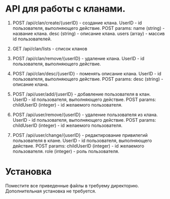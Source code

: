 # API для работы с кланами.

1. POST /api/clan/create/{userID} - создание клана. UserID - id пользователя, выполняющего действие.
	POST params:
		name (string) -  название клана.
		desc (string) - описание клана.
		users (array) - массив id пользователей. 

2. GET /api/clan/lists -  список кланов

3. POST /api/clan/remove/{userID} - удаление клана. UserID - id пользователя, выполняющего действие.

4. POST /api/clan/desc/{userID} - поменять описание клана. UserID - id пользователя, выполняющего действие.
	POST params:
		desc (string) - описание клана.

5. POST /api/user/add/{userID} - добавление пользователя в клан. UserID - id пользователя, выполняющего действие.
	POST params:
		childUserID (integer) - id желаемого пользователя.

6. POST /api/user/remove/{userID} - удаление пользователя из клана. UserID - id пользователя, выполняющего действие.
	POST params:
		childUserID (integer) - id желаемого пользователя.

7. POST /api/user/change/{userID} - редактирование привилегий пользователя в клане. UserID - id пользователя, выполняющего действие.
	POST params:
		childUserID (integer) - id желаемого пользователя.
		role (integer) - роль пользователя.

# Установка

Поместите все приведенные файлы в требуему директорию. Дополнительная установка не требуется. 